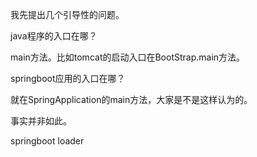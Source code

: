 我先提出几个引导性的问题。



java程序的入口在哪？

main方法。比如tomcat的启动入口在BootStrap.main方法。



springboot应用的入口在哪？

就在SpringApplication的main方法，大家是不是这样认为的。

事实并非如此。

springboot loader 